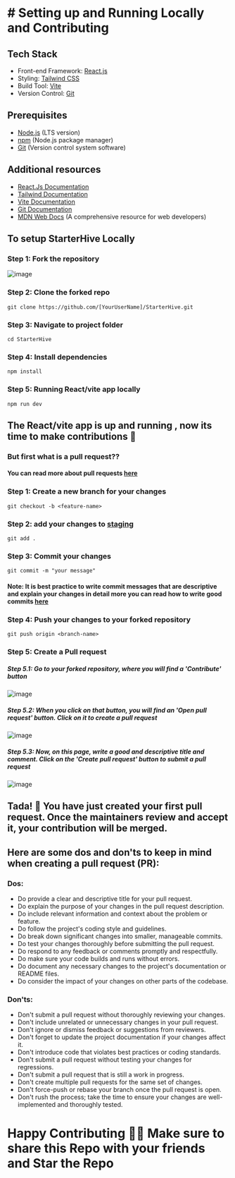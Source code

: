 # # Setting up and Running Locally and Contributing


## Tech Stack

- Front-end Framework: [React.js](https://react.dev/)
- Styling: [Tailwind CSS](https://tailwindcss.com/)
- Build Tool: [Vite](https://vitejs.dev/)
- Version Control: [Git](https://git-scm.com/)

## Prerequisites

- [Node.js](https://nodejs.org) (LTS version)
- [npm](https://www.npmjs.com/) (Node.js package manager)
- [Git](https://git-scm.com/) (Version control system software)

## Additional resources

- [React.Js Documentation](https://react.dev/)
- [Tailwind Documentation](https://tailwindcss.com/docs/installation)
- [Vite Documentation](https://vitejs.dev/guide/)
- [Git Documentation](https://git-scm.com/doc)
- [MDN Web Docs](https://developer.mozilla.org/en-US/) (A comprehensive resource for web developers)
 

## To setup StarterHive Locally 

### Step 1: Fork the repository
![image](https://github.com/shobhitexe/StarterHive/assets/29349136/18ee539a-0732-4e81-9d87-aa0e7b667b95)

### Step 2: Clone the forked repo 
```
git clone https://github.com/[YourUserName]/StarterHive.git
```

### Step 3: Navigate to project folder
```
cd StarterHive
```

### Step 4: Install dependencies
```
npm install
```

### Step 5: Running React/vite app locally
```
npm run dev
```

## The React/vite app is up and running , now its time to make contributions 🚀

### But first what is a pull request??
#### You can read more about pull requests [here](https://docs.github.com/en/pull-requests/collaborating-with-pull-requests/proposing-changes-to-your-work-with-pull-requests/about-pull-requests)

### Step 1: Create a new branch for your changes
```
git checkout -b <feature-name>
```
### Step 2: add your changes to [staging](https://www.geeksforgeeks.org/staging-in-git/) 
```
git add . 
```
### Step 3: Commit your changes
```
git commit -m "your message"
```
#### Note: It is best practice to write commit messages that are descriptive and explain your changes in detail more you can read how to write good commits [here](https://www.freecodecamp.org/news/how-to-write-better-git-commit-messages/)

### Step 4: Push your changes to your forked repository
```
git push origin <branch-name>
```
### Step 5: Create a Pull request
##### Step 5.1: Go to your forked repository, where you will find a 'Contribute' button
![image](https://github.com/shobhitexe/StarterHive/assets/29349136/1fde1c2b-b64e-4fc5-b9b1-0363290a1900)
##### Step 5.2: When you click on that button, you will find an 'Open pull request' button. Click on it to create a pull request
![image](https://github.com/shobhitexe/StarterHive/assets/29349136/0d8dfc8b-57f7-47b3-be34-7b08f337a081)
##### Step 5.3: Now, on this page, write a good and descriptive title and comment. Click on the 'Create pull request' button to submit a pull request
![image](https://github.com/shobhitexe/StarterHive/assets/29349136/a7bafbd3-b1d8-41f9-996d-479eb04f5ac5)

## Tada! 🥳 You have just created your first pull request. Once the maintainers review and accept it, your contribution will be merged.

## Here are some dos and don'ts to keep in mind when creating a pull request (PR):
### Dos:
<ul>
 <li>Do provide a clear and descriptive title for your pull request.</li>
  <li>Do explain the purpose of your changes in the pull request description.</li>
  <li>Do include relevant information and context about the problem or feature.</li>
  <li>Do follow the project's coding style and guidelines.</li>
  <li>Do break down significant changes into smaller, manageable commits.</li>
  <li>Do test your changes thoroughly before submitting the pull request.</li>
  <li>Do respond to any feedback or comments promptly and respectfully.</li>
  <li>Do make sure your code builds and runs without errors.</li>
  <li>Do document any necessary changes to the project's documentation or README files.</li>
  <li>Do consider the impact of your changes on other parts of the codebase.</li>
</ul>

### Don'ts:
<ul>
 <li>Don't submit a pull request without thoroughly reviewing your changes.</li>
 <li>Don't include unrelated or unnecessary changes in your pull request.</li>
 <li>Don't ignore or dismiss feedback or suggestions from reviewers.</li>
 <li>Don't forget to update the project documentation if your changes affect it.</li>
 <li>Don't introduce code that violates best practices or coding standards.</li>
 <li>Don't submit a pull request without testing your changes for regressions.</li>
 <li>Don't submit a pull request that is still a work in progress.</li>
 <li>Don't create multiple pull requests for the same set of changes.</li>
 <li>Don't force-push or rebase your branch once the pull request is open.</li>
 <li>Don't rush the process; take the time to ensure your changes are well-implemented and thoroughly tested.</li>
 </ul>
 
# Happy Contributing 🚀🚀 Make sure to share this Repo with your friends and Star the Repo
